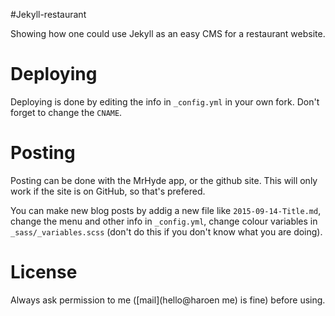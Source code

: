 #Jekyll-restaurant

Showing how one could use Jekyll as an easy CMS for a restaurant website.

# Deploying

Deploying is done by editing the info in `_config.yml` in your own fork. Don't forget to change the `CNAME`.

# Posting

Posting can be done with the MrHyde app, or the github site. This will only work if the site is on GitHub, so that's prefered.

You can make new blog posts by addig a new file like `2015-09-14-Title.md`, change the menu and other info in `_config.yml`, change colour variables in `_sass/_variables.scss` (don't do this if you don't know what you are doing).

# License

Always ask permission to me ([mail](hello@haroen me) is fine) before using.
